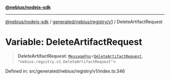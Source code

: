 [**@nebius/nodejs-sdk**](../../../../../README.md)

***

[@nebius/nodejs-sdk](../../../../../README.md) / [generated/nebius/registry/v1](../README.md) / DeleteArtifactRequest

# Variable: DeleteArtifactRequest

> **DeleteArtifactRequest**: [`MessageFns`](../../../../../runtime/protos/core/interfaces/MessageFns.md)\<[`DeleteArtifactRequest`](../interfaces/DeleteArtifactRequest.md), `"nebius.registry.v1.DeleteArtifactRequest"`\>

Defined in: src/generated/nebius/registry/v1/index.ts:346
